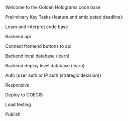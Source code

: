 Welcome to the Golden Holograms code base 

Preliminary Key Tasks (feature and anticipated deadline):
  
  Learn and interpret code base 
  
  Backend api 
  
  Connect frontend buttons to api 
  
  Backend local database (learn) 
  
  Backend deploy level database (learn) 
  
  Auth (user auth or IP auth (strategic decision)) 
  
  Responsive 
  
  Deploy to COECIS
  
  Load testing 
  
  Publish 
  
